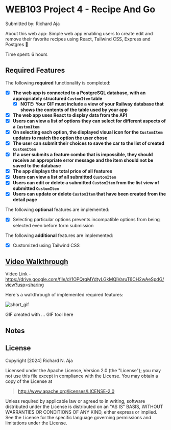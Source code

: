 # WEB103 Project 4 - Recipe And Go

Submitted by: Richard Aja

About this web app: Simple web app enabling users to create edit and remove their favorite recipes using React, Tailwind CSS, Express and Postgres 🥗

Time spent: 6 hours

## Required Features

The following **required** functionality is completed:

<!-- Make sure to check off completed functionality below -->

- [x] **The web app is connected to a PostgreSQL database, with an appropriately structured `CustomItem` table**
  - [x] **NOTE: Your GIF must include a view of your Railway database that shows the contents of the table used by your app**
- [x] **The web app uses React to display data from the API**
- [x] **Users can view a list of options they can select for different aspects of a `CustomItem`**
- [x] **On selecting each option, the displayed visual icon for the `CustomItem` updates to match the option the user chose**
- [x] **The user can submit their choices to save the car to the list of created `CustomItem`**
- [x] **If a user submits a feature combo that is impossible, they should receive an appropriate error message and the item should not be saved to the database**
- [x] **The app displays the total price of all features**
- [x] **Users can view a list of all submitted `CustomItem`**
- [x] **Users can edit or delete a submitted `CustomItem` from the list view of submitted `CustomItem`**
- [x] **Users can update or delete `CustomItem` that have been created from the detail page**

The following **optional** features are implemented:

- [x] Selecting particular options prevents incompatible options from being selected even before form submission

The following **additional** features are implemented:

- [x] Customized using Tailwind CSS

## [Video Walkthrough](https://drive.google.com/file/d/1OPQrqMYdtyLGkMQlVaruT6CH2wAeSpdG/view?usp=sharing)

Video Link - https://drive.google.com/file/d/1OPQrqMYdtyLGkMQlVaruT6CH2wAeSpdG/view?usp=sharing

Here's a walkthrough of implemented required features:

![short_gif](https://github.com/user-attachments/assets/b96f7419-a8fc-4f10-9417-871a60228eec)

GIF created with ... GIF tool here

## Notes

## License

Copyright [2024] Richard N. Aja

Licensed under the Apache License, Version 2.0 (the "License"); you may not use this file except in compliance with the License. You may obtain a copy of the License at

> http://www.apache.org/licenses/LICENSE-2.0

Unless required by applicable law or agreed to in writing, software distributed under the License is distributed on an "AS IS" BASIS, WITHOUT WARRANTIES OR CONDITIONS OF ANY KIND, either express or implied. See the License for the specific language governing permissions and limitations under the License.
